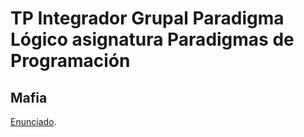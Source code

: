 # TP Integrador Grupal Paradigma Lógico asignatura Paradigmas de Programación
## Mafia

[Enunciado](https://docs.google.com/document/d/1brkOu4GNBPd7PoBJWWmmXV0r9ie-PWl11B7903MEBo0).
